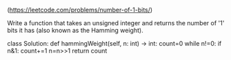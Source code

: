 (https://leetcode.com/problems/number-of-1-bits/)


Write a function that takes an unsigned integer and returns the number of '1' bits it has (also known as the Hamming weight).

class Solution:
    def hammingWeight(self, n: int) -> int:
        count=0
        while n!=0:
            if n&1:
                count+=1
            n=n>>1
        return count
            
